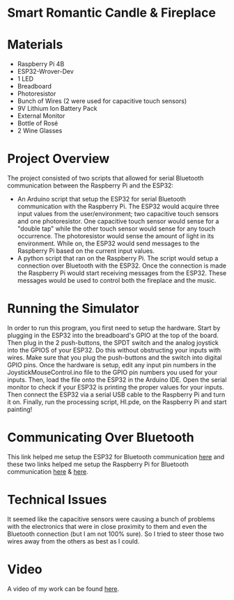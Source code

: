 # Smart Romantic Candle & Fireplace
# Materials
* Raspberry Pi 4B
* ESP32-Wrover-Dev
* 1 LED
* Breadboard
* Photoresistor
* Bunch of Wires (2 were used for capacitive touch sensors)
* 9V Lithium Ion Battery Pack
* External Monitor
* Bottle of Rosé
* 2 Wine Glasses

# Project Overview
The project consisted of two scripts that allowed for serial Bluetooth communication between the Raspberry Pi and the ESP32:

* An Arduino script that setup the ESP32 for serial Bluetooth communication with the Raspberry Pi. The ESP32 would acquire three input values from the user/environment; two capacitive touch sensors and one photoresistor. One capacitive touch sensor would sense for a "double tap" while the other touch sensor would sense for any touch occurrence. The photoresistor would sense the amount of light in its environment. While on, the ESP32 would send messages to the Raspberry Pi based on the current input values.
* A python script that ran on the Raspberry Pi. The script would setup a connection over Bluetooth with the ESP32. Once the connection is made the Raspberry Pi would start receiving messages from the ESP32. These messages would be used to control both the fireplace and the music.

# Running the Simulator
In order to run this program, you first need to setup the hardware. Start by plugging in the ESP32 into the breadboard's GPIO at the top of the board. Then plug in the 2 push-buttons, the SPDT switch and the analog joystick into the GPIOS of your ESP32. Do this without obstructing your inputs with wires. Make sure that you plug the push-buttons and the switch into digital GPIO pins. Once the hardware is setup, edit any input pin numbers in the JoystickMouseControl.ino file to the GPIO pin numbers you used for your inputs. Then, load the file onto the ESP32 in the Arduino IDE. Open the serial monitor to check if your ESP32 is printing the proper values for your inputs. Then connect the ESP32 via a serial USB cable to the Raspberry Pi and turn it on. Finally, run the processing script, HI.pde, on the Raspberry Pi and start painting!

# Communicating Over Bluetooth
This link helped me setup the ESP32 for Bluetooth communication [here](https://www.instructables.com/ESP32-Bluetooth-Tutorial-How-to-Use-Inbuilt-Blueto/) and these two links helped me setup the Raspberry Pi for Bluetooth communication [here](https://helloraspberrypi.blogspot.com/2020/12/python-on-raspberry-pi-bluetooth.html) & [here](https://github.com/pybluez/pybluez).

# Technical Issues
It seemed like the capacitive sensors were causing a bunch of problems with the electronics that were in close proximity to them and even the Bluetooth connection (but I am not 100% sure). So I tried to steer those two wires away from the others as best as I could.

# Video
A video of my work can be found [here](https://www.youtube.com/watch?v=FdYzZxUisu8).
